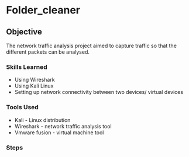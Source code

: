 # Folder_cleaner

## Objective

The network traffic analysis project aimed to capture traffic so that the different packets can be analysed. 

### Skills Learned

- Using Wireshark
- Using Kali Linux
- Setting up network connectivity between two devices/ virtual devices

### Tools Used

- Kali - Linux distribution
- Wireshark - network traffic analysis tool
- Vmware fusion - virtual machine tool

### Steps

